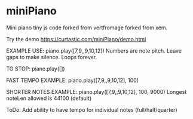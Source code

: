 # miniPiano
Mini piano tiny js code forked from vertfromage forked from xem.

Try the demo https://curtastic.com/miniPiano/demo.html

EXAMPLE USE:
piano.play([7,9,,9,10,12])
Numbers are note pitch.
Leave gaps to make silence.
Loops forever.

TO STOP:
piano.play([])

FAST TEMPO EXAMPLE:
piano.play([7,9,,9,10,12], 100)

SHORTER NOTES EXAMPLE:
piano.play([7,9,,9,10,12], 100, 9000)
Longest noteLen allowed is 44100 (default)

ToDo:
Add ability to have tempo for individual notes (full/half/quarter)


